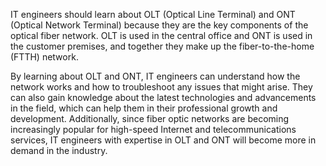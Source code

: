 IT engineers should learn about OLT (Optical Line Terminal) and ONT (Optical Network Terminal) because they are the key components of the optical fiber network. OLT is used in the central office and ONT is used in the customer premises, and together they make up the fiber-to-the-home (FTTH) network. 

By learning about OLT and ONT, IT engineers can understand how the network works and how to troubleshoot any issues that might arise. They can also gain knowledge about the latest technologies and advancements in the field, which can help them in their professional growth and development. Additionally, since fiber optic networks are becoming increasingly popular for high-speed Internet and telecommunications services, IT engineers with expertise in OLT and ONT will become more in demand in the industry.
